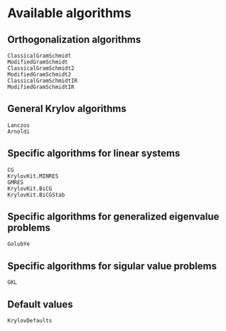 # Available algorithms

## Orthogonalization algorithms
```@docs
ClassicalGramSchmidt
ModifiedGramSchmidt
ClassicalGramSchmidt2
ModifiedGramSchmidt2
ClassicalGramSchmidtIR
ModifiedGramSchmidtIR
```

## General Krylov algorithms
```@docs
Lanczos
Arnoldi
```

## Specific algorithms for linear systems
```@docs
CG
KrylovKit.MINRES
GMRES
KrylovKit.BiCG
KrylovKit.BiCGStab
```
## Specific algorithms for generalized eigenvalue problems
```@docs
GolubYe
```

## Specific algorithms for sigular value problems
```@docs
GKL
```

## Default values
```@docs
KrylovDefaults
```
